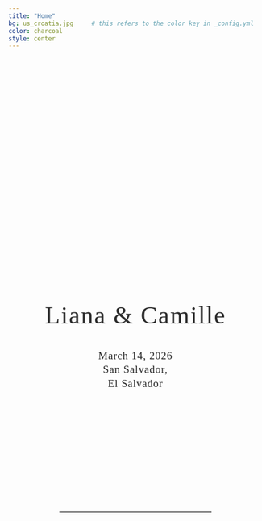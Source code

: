 ```yaml
---
title: "Home"
bg: us_croatia.jpg     # this refers to the color key in _config.yml
color: charcoal
style: center
---
```


<div style="margin-top: 500px;"></div>   <!-- add blank space above -->

<!-- "Liana y Camille" -->
<div style="
  text-align: center;
  margin: 60px 20px 40px 20px;
  font-family: 'Playfair Display', serif;
  font-size: clamp(2em, 6vw, 3.5em); /* responsive font size */
  color: #2C2C2C;
  letter-spacing: 2px;
  line-height: 1.1;
  text-shadow: 1px 1px 2px rgba(0,0,0,0.1);
  white-space: nowrap;
  overflow: hidden; /* prevents accidental overflow */
  text-overflow: ellipsis; /* optional: adds ... if it overflows */
">
  Liana & Camille
</div>


<!-- Date & Location -->
<div style="
  text-align: center;
  margin: 0 20px 40px 20px;
  font-family: 'Playfair Display', serif;
  font-size: 1.5em;                           
  color: #2C2C2C;                          
  letter-spacing: 1px;
  line-height: 1.3;
  text-shadow: 0.5px 0.5px 1px rgba(0,0,0,0.1);
">
  March 14, 2026 <br>
  San Salvador,<br>El Salvador
</div>




<div style="margin-top: 240px;"></div>   <!-- add blank space above -->
<hr style="border: none; border-top: 1px solid #aaa; margin: 40px auto; width: 60%;">